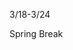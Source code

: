 
<div class="change">
<div class="column_date">
<p markdown="block">

3/18-3/24
</p>
</div>

<div class="column_recitation">
<p markdown="block">

Spring Break

</p>
</div>

</div>
